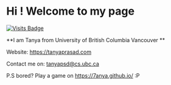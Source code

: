 # Hi ! Welcome to my page

[![Visits Badge](https://badges.pufler.dev/visits/7anya/7anya)](https://github.com/maruyari/maruyari?color=blue)

**I am Tanya from University of British Columbia Vancouver ** 

Website: https://tanyaprasad.com

Contact me on: tanyapsd@cs.ubc.ca

P.S bored? Play a game on https://7anya.github.io/ :P
